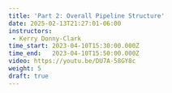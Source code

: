 ```yaml
---
title: 'Part 2: Overall Pipeline Structure'
date: 2025-02-13T21:27:01-06:00
instructors:
 - Kerry Donny-Clark
time_start: 2023-04-10T15:30:00.000Z
time_end:   2023-04-10T15:50:00.000Z
video: https://youtu.be/DU7A-58GY8c
weight: 5
draft: true
---
```

